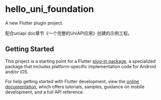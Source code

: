 # hello_uni_foundation

A new Flutter plugin project.

配合uniapi doc章节《一个完整的UniAPI应用》创建的示例工程。

## Getting Started

This project is a starting point for a Flutter
[plug-in package](https://flutter.dev/developing-packages/),
a specialized package that includes platform-specific implementation code for
Android and/or iOS.

For help getting started with Flutter development, view the
[online documentation](https://flutter.dev/docs), which offers tutorials,
samples, guidance on mobile development, and a full API reference.
